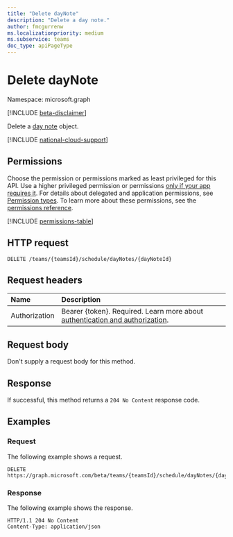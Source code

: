 ```yaml
---
title: "Delete dayNote"
description: "Delete a day note."
author: fmcgurrenw
ms.localizationpriority: medium
ms.subservice: teams
doc_type: apiPageType
---
```


# Delete dayNote
Namespace: microsoft.graph

[!INCLUDE [beta-disclaimer](../../includes/beta-disclaimer.md)]

Delete a [day note](../resources/daynote.md) object.


[!INCLUDE [national-cloud-support](../../includes/global-only.md)]

## Permissions
Choose the permission or permissions marked as least privileged for this API. Use a higher privileged permission or permissions [only if your app requires it](/graph/permissions-overview#best-practices-for-using-microsoft-graph-permissions). For details about delegated and application permissions, see [Permission types](/graph/permissions-overview#permission-types). To learn more about these permissions, see the [permissions reference](/graph/permissions-reference).

[!INCLUDE [permissions-table](../includes/permissions/daynote-delete-permissions.md)]

## HTTP request

``` http
DELETE /teams/{teamsId}/schedule/dayNotes/{dayNoteId}
```

## Request headers
|Name|Description|
|:---|:---|
|Authorization|Bearer {token}. Required. Learn more about [authentication and authorization](/graph/auth/auth-concepts).|

## Request body
Don't supply a request body for this method.

## Response

If successful, this method returns a `204 No Content` response code.

## Examples

### Request
The following example shows a request.

``` http
DELETE https://graph.microsoft.com/beta/teams/{teamsId}/schedule/dayNotes/{dayNoteId}
```

### Response
The following example shows the response.

``` http
HTTP/1.1 204 No Content
Content-Type: application/json
```

